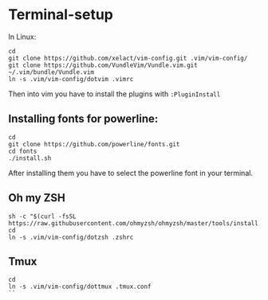 # Terminal-setup

In Linux:

```
cd
git clone https://github.com/xelact/vim-config.git .vim/vim-config/
git clone https://github.com/VundleVim/Vundle.vim.git  ~/.vim/bundle/Vundle.vim
ln -s .vim/vim-config/dotvim .vimrc
```

Then into vim you have to install the plugins with `:PluginInstall`

## Installing fonts for powerline:
```
cd
git clone https://github.com/powerline/fonts.git
cd fonts
./install.sh
```

After installing them you have to select the powerline font in your terminal.

## Oh my ZSH


```
sh -c "$(curl -fsSL https://raw.githubusercontent.com/ohmyzsh/ohmyzsh/master/tools/install.sh)"
cd
ln -s .vim/vim-config/dotzsh .zshrc
```

## Tmux

```
cd
ln -s .vim/vim-config/dottmux .tmux.conf
``
